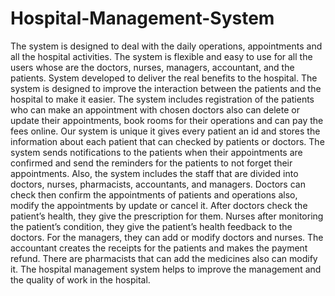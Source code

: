 # Hospital-Management-System
The system is designed to deal with the daily operations, appointments and all the hospital activities. The system is flexible and easy to use for all the users whose are the doctors, nurses, managers, accountant, and the patients. System developed to deliver the real benefits to the hospital. The system is designed to improve the interaction between the patients and the hospital to make it easier. The system includes registration of the patients who can make an appointment with chosen doctors also can delete or update their appointments, book rooms for their operations and can pay the fees online. Our system is unique it gives every patient an id and stores the information about each patient that can checked by patients or doctors. The system sends notifications to the patients when their appointments are confirmed and send the reminders for the patients to not forget their appointments. Also, the system includes the staff that are divided into doctors, nurses, pharmacists, accountants, and managers. Doctors can check then confirm the appointments of patients and operations also, modify the appointments by update or cancel it. After doctors check the patient’s health, they give the prescription for them. Nurses after monitoring the patient’s condition, they give the patient’s health feedback to the doctors. For the managers, they can add or modify doctors and nurses. The accountant creates the receipts for the patients and makes the payment refund. There are pharmacists that can add the medicines also can modify it. The hospital management system helps to improve the management and the quality of work in the hospital.
